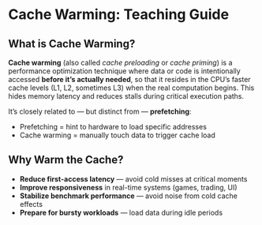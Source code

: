 # Cache Warming: Teaching Guide

## What is Cache Warming?

**Cache warming** (also called *cache preloading* or *cache priming*) is a performance optimization technique where data or code is intentionally accessed **before it’s actually needed**, so that it resides in the CPU’s faster cache levels (L1, L2, sometimes L3) when the real computation begins. This hides memory latency and reduces stalls during critical execution paths.

It’s closely related to — but distinct from — **prefetching**:
- Prefetching = hint to hardware to load specific addresses
- Cache warming = manually touch data to trigger cache load

## Why Warm the Cache?

- **Reduce first-access latency** — avoid cold misses at critical moments
- **Improve responsiveness** in real-time systems (games, trading, UI)
- **Stabilize benchmark performance** — avoid noise from cold cache effects
- **Prepare for bursty workloads** — load data during idle periods